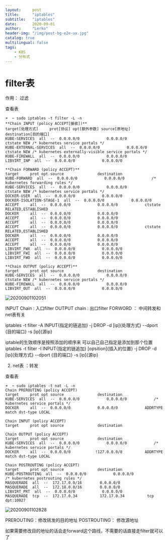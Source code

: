```yaml
---
layout:     post
title:      "iptables"
subtitle:   "iptables"
date:       2020-09-01
author:     "Lerko"
header-img: "/img/post-bg-e2e-ux.jpg"
catalog: true
multilingual: false
tags:
    - K8S
    - 分布式
---
```


# filter表

作用： 过滤

查看表
```shell
➜  ~ sudo iptables -t filter -L -n 
**Chain INPUT (policy ACCEPT[接收])**
target[处理方式]     prot[协议] opt[额外参数] source[原地址]              destination[目的端口]         
KUBE-SERVICES  all  --  0.0.0.0/0            0.0.0.0/0            ctstate NEW /* kubernetes service portals */
KUBE-EXTERNAL-SERVICES  all  --  0.0.0.0/0            0.0.0.0/0            ctstate NEW /* kubernetes externally-visible service portals */
KUBE-FIREWALL  all  --  0.0.0.0/0            0.0.0.0/0           
LIBVIRT_INP  all  --  0.0.0.0/0            0.0.0.0/0           

**Chain FORWARD (policy ACCEPT)**
target     prot opt source               destination         
KUBE-FORWARD  all  --  0.0.0.0/0            0.0.0.0/0            /* kubernetes forwarding rules */
KUBE-SERVICES  all  --  0.0.0.0/0            0.0.0.0/0            ctstate NEW /* kubernetes service portals */
DOCKER-USER  all  --  0.0.0.0/0            0.0.0.0/0           
DOCKER-ISOLATION-STAGE-1  all  --  0.0.0.0/0            0.0.0.0/0           
ACCEPT     all  --  0.0.0.0/0            0.0.0.0/0            ctstate RELATED,ESTABLISHED
DOCKER     all  --  0.0.0.0/0            0.0.0.0/0           
ACCEPT     all  --  0.0.0.0/0            0.0.0.0/0           
ACCEPT     all  --  0.0.0.0/0            0.0.0.0/0           
ACCEPT     all  --  0.0.0.0/0            0.0.0.0/0            ctstate RELATED,ESTABLISHED
DOCKER     all  --  0.0.0.0/0            0.0.0.0/0           
ACCEPT     all  --  0.0.0.0/0            0.0.0.0/0           
ACCEPT     all  --  0.0.0.0/0            0.0.0.0/0           
LIBVIRT_FWX  all  --  0.0.0.0/0            0.0.0.0/0           
LIBVIRT_FWI  all  --  0.0.0.0/0            0.0.0.0/0           
LIBVIRT_FWO  all  --  0.0.0.0/0            0.0.0.0/0           

**Chain OUTPUT (policy ACCEPT)**
target     prot opt source               destination         
KUBE-SERVICES  all  --  0.0.0.0/0            0.0.0.0/0            ctstate NEW /* kubernetes service portals */
KUBE-FIREWALL  all  --  0.0.0.0/0            0.0.0.0/0           
LIBVIRT_OUT  all  --  0.0.0.0/0            0.0.0.0/0 
```

![20200901102051](http://img.chenyingqiao.top/blog/20200901102051.png)

INPUT Chain : 入口filter
OUTPUT chain : 出口filter
FORWORD ： 中间转发和net表有关

iptables -t filter -A INPUT{指定的链追加} -j DROP -d [ip]{处理方式} --dport {目的端口} -s [ip]{源ip}

iptable的生效顺序是按照添加的顺序来
可以自己自己指定是添加到那个位置
iptables -t filter -I INPUT{指定的链追加} [opsition]{插入的位置} -j DROP -d [ip]{处理方式} --dport {目的端口} -s [ip]{源ip}
 
2. net表 ：转发

查看表
```shell
➜  ~ sudo iptables -t nat -L -n
Chain PREROUTING (policy ACCEPT)
target     prot opt source               destination         
KUBE-SERVICES  all  --  0.0.0.0/0            0.0.0.0/0            /* kubernetes service portals */
DOCKER     all  --  0.0.0.0/0            0.0.0.0/0            ADDRTYPE match dst-type LOCAL

Chain INPUT (policy ACCEPT)
target     prot opt source               destination         

Chain OUTPUT (policy ACCEPT)
target     prot opt source               destination         
KUBE-SERVICES  all  --  0.0.0.0/0            0.0.0.0/0            /* kubernetes service portals */
DOCKER     all  --  0.0.0.0/0           !127.0.0.0/8          ADDRTYPE match dst-type LOCAL

Chain POSTROUTING (policy ACCEPT)
target     prot opt source               destination         
KUBE-POSTROUTING  all  --  0.0.0.0/0            0.0.0.0/0            /* kubernetes postrouting rules */
MASQUERADE  all  --  172.17.0.0/16        0.0.0.0/0           
MASQUERADE  all  --  172.18.0.0/16        0.0.0.0/0           
LIBVIRT_PRT  all  --  0.0.0.0/0            0.0.0.0/0           
MASQUERADE  tcp  --  172.17.0.34          172.17.0.34          tcp dpt:10027
```

![20200901102828](http://img.chenyingqiao.top/blog/20200901102828.png)


PREROUTING：修改转发的目的地址
POSTROUTING： 修改源地址

如果需要修改目的地址的话会走forward这个路线，不需要的话直接走filter就可以了


